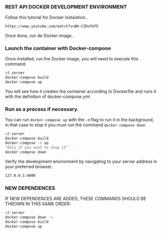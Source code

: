 ### REST API DOCKER DEVELOPMENT ENVIRONMENT
Follow this tutorial for Docker instalation..
```sh
https://www.youtube.com/watch?v=BK-C2RofmTE
```
Once done, run de Docker image..
### Launch the container with Docker-compose

Once installed, run the Docker image, you will need to execute this command: 

```sh
cd server
docker-compose build
docker-compose up
```
You will see how it creates the container according to Dockerfile and runs it with the definition of docker-compose.yml

### Run as a process if necessary.
You can run `docker-compose up` with the `-d` flag to run it in the background, in that case to stop it you must run the command `docker-compose down`

```sh
cd server
docker-compose build
docker-compose -d up
"Only if you want to stop it"
docker-compose down
```

Verify the development environment by navigating to your server address in your preferred browser.

```sh
127.0.0.1:4000
```
### NEW DEPENDENCES

IF NEW DEPENDENCES ARE ADDED, THESE COMMANDS SHOULD BE THROWN IN THIS SAME ORDER:

```sh
cd server
docker-compose down -v 
docker-compose build   
docker-compose up
```
